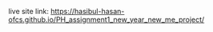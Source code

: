 live site link: <a href="https://hasibul-hasan-ofcs.github.io/PH_assignment1_new_year_new_me_project/">https://hasibul-hasan-ofcs.github.io/PH_assignment1_new_year_new_me_project/</a>
